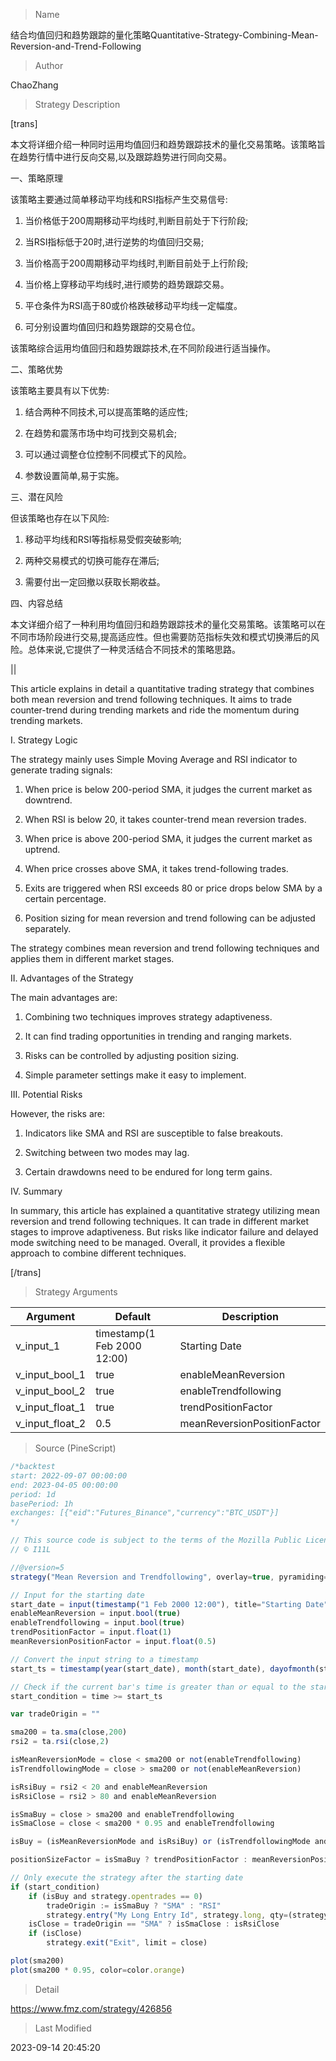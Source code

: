 
> Name

结合均值回归和趋势跟踪的量化策略Quantitative-Strategy-Combining-Mean-Reversion-and-Trend-Following

> Author

ChaoZhang

> Strategy Description


[trans]

本文将详细介绍一种同时运用均值回归和趋势跟踪技术的量化交易策略。该策略旨在趋势行情中进行反向交易,以及跟踪趋势进行同向交易。

一、策略原理

该策略主要通过简单移动平均线和RSI指标产生交易信号:

1. 当价格低于200周期移动平均线时,判断目前处于下行阶段;

2. 当RSI指标低于20时,进行逆势的均值回归交易; 

3. 当价格高于200周期移动平均线时,判断目前处于上行阶段;

4. 当价格上穿移动平均线时,进行顺势的趋势跟踪交易。

5. 平仓条件为RSI高于80或价格跌破移动平均线一定幅度。

6. 可分别设置均值回归和趋势跟踪的交易仓位。

该策略综合运用均值回归和趋势跟踪技术,在不同阶段进行适当操作。

二、策略优势

该策略主要具有以下优势:

1. 结合两种不同技术,可以提高策略的适应性;

2. 在趋势和震荡市场中均可找到交易机会;

3. 可以通过调整仓位控制不同模式下的风险。

4. 参数设置简单,易于实施。

三、潜在风险

但该策略也存在以下风险:

1. 移动平均线和RSI等指标易受假突破影响;

2. 两种交易模式的切换可能存在滞后;

3. 需要付出一定回撤以获取长期收益。

四、内容总结

本文详细介绍了一种利用均值回归和趋势跟踪技术的量化交易策略。该策略可以在不同市场阶段进行交易,提高适应性。但也需要防范指标失效和模式切换滞后的风险。总体来说,它提供了一种灵活结合不同技术的策略思路。

||

This article explains in detail a quantitative trading strategy that combines both mean reversion and trend following techniques. It aims to trade counter-trend during trending markets and ride the momentum during trending markets.

I. Strategy Logic  

The strategy mainly uses Simple Moving Average and RSI indicator to generate trading signals:

1. When price is below 200-period SMA, it judges the current market as downtrend.

2. When RSI is below 20, it takes counter-trend mean reversion trades.

3. When price is above 200-period SMA, it judges the current market as uptrend. 

4. When price crosses above SMA, it takes trend-following trades.

5. Exits are triggered when RSI exceeds 80 or price drops below SMA by a certain percentage.

6. Position sizing for mean reversion and trend following can be adjusted separately. 

The strategy combines mean reversion and trend following techniques and applies them in different market stages.

II. Advantages of the Strategy

The main advantages are:

1. Combining two techniques improves strategy adaptiveness.

2. It can find trading opportunities in trending and ranging markets.

3. Risks can be controlled by adjusting position sizing. 

4. Simple parameter settings make it easy to implement.

III. Potential Risks

However, the risks are:

1. Indicators like SMA and RSI are susceptible to false breakouts.

2. Switching between two modes may lag. 

3. Certain drawdowns need to be endured for long term gains.

IV. Summary  

In summary, this article has explained a quantitative strategy utilizing mean reversion and trend following techniques. It can trade in different market stages to improve adaptiveness. But risks like indicator failure and delayed mode switching need to be managed. Overall, it provides a flexible approach to combine different techniques.

[/trans]

> Strategy Arguments



|Argument|Default|Description|
|----|----|----|
|v_input_1|timestamp(1 Feb 2000 12:00)|Starting Date|
|v_input_bool_1|true|enableMeanReversion|
|v_input_bool_2|true|enableTrendfollowing|
|v_input_float_1|true|trendPositionFactor|
|v_input_float_2|0.5|meanReversionPositionFactor|


> Source (PineScript)

``` javascript
/*backtest
start: 2022-09-07 00:00:00
end: 2023-04-05 00:00:00
period: 1d
basePeriod: 1h
exchanges: [{"eid":"Futures_Binance","currency":"BTC_USDT"}]
*/

// This source code is subject to the terms of the Mozilla Public License 2.0 at https://mozilla.org/MPL/2.0/
// © I11L

//@version=5
strategy("Mean Reversion and Trendfollowing", overlay=true, pyramiding=1, default_qty_value=100000, initial_capital=100000, default_qty_type=strategy.cash, process_orders_on_close=false, calc_on_every_tick=false)

// Input for the starting date
start_date = input(timestamp("1 Feb 2000 12:00"), title="Starting Date")
enableMeanReversion = input.bool(true)
enableTrendfollowing = input.bool(true)
trendPositionFactor = input.float(1)
meanReversionPositionFactor = input.float(0.5)

// Convert the input string to a timestamp
start_ts = timestamp(year(start_date), month(start_date), dayofmonth(start_date), 0, 0)

// Check if the current bar's time is greater than or equal to the start timestamp
start_condition = time >= start_ts

var tradeOrigin = ""

sma200 = ta.sma(close,200)
rsi2 = ta.rsi(close,2)

isMeanReversionMode = close < sma200 or not(enableTrendfollowing)
isTrendfollowingMode = close > sma200 or not(enableMeanReversion)

isRsiBuy = rsi2 < 20 and enableMeanReversion
isRsiClose = rsi2 > 80 and enableMeanReversion

isSmaBuy = close > sma200 and enableTrendfollowing
isSmaClose = close < sma200 * 0.95 and enableTrendfollowing

isBuy = (isMeanReversionMode and isRsiBuy) or (isTrendfollowingMode and isSmaBuy)

positionSizeFactor = isSmaBuy ? trendPositionFactor : meanReversionPositionFactor

// Only execute the strategy after the starting date
if (start_condition)
    if (isBuy and strategy.opentrades == 0)
        tradeOrigin := isSmaBuy ? "SMA" : "RSI"
        strategy.entry("My Long Entry Id", strategy.long, qty=(strategy.equity / close) * positionSizeFactor, comment=str.tostring(positionSizeFactor))
    isClose = tradeOrigin == "SMA" ? isSmaClose : isRsiClose
    if (isClose)
        strategy.exit("Exit", limit = close)

plot(sma200)
plot(sma200 * 0.95, color=color.orange)
```

> Detail

https://www.fmz.com/strategy/426856

> Last Modified

2023-09-14 20:45:20

